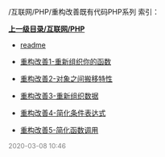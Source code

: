 /互联网/PHP/重构改善既有代码PHP系列 索引：


**[上一级目录/互联网/PHP](/互联网/PHP/index.md)**

- [readme](/互联网/PHP/重构改善既有代码PHP系列/readme.md)

- [重构改善1-重新组织你的函数](/互联网/PHP/重构改善既有代码PHP系列/重构改善1-重新组织你的函数.md)

- [重构改善2-对象之间搬移特性](/互联网/PHP/重构改善既有代码PHP系列/重构改善2-对象之间搬移特性.md)

- [重构改善3-重新组织数据](/互联网/PHP/重构改善既有代码PHP系列/重构改善3-重新组织数据.md)

- [重构改善4-简化条件表达式](/互联网/PHP/重构改善既有代码PHP系列/重构改善4-简化条件表达式.md)

- [重构改善5-简化函数调用](/互联网/PHP/重构改善既有代码PHP系列/重构改善5-简化函数调用.md)


<font size=2 color='grey'> 2020-03-08 10:46 </font>